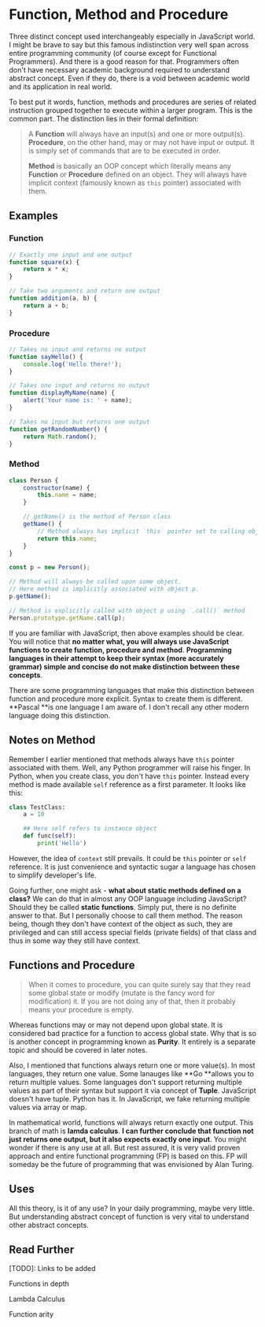 # Function, Method and Procedure

Three distinct concept used interchangeably especially in JavaScript world. I might be brave to say but this famous indistinction very well span across entire programming community \(of course except for Functional Programmers\). And there is a good reason for that. Programmers often don't have necessary academic background required to understand abstract concept. Even if they do, there is a void between academic world and its application in real world.

To best put it words, function, methods and procedures are series of related instruction grouped together to execute within a larger program. This is the common part. The distinction lies in their formal definition:

> A **Function** will always have an input\(s\) and one or more output\(s\). **Procedure**, on the other hand, may or may not have input or output. It is simply set of commands that are to be executed in order.
>
> **Method** is basically an OOP concept which literally means any **Function** or **Procedure** defined on an object. They will always have implicit context \(famously known as `this` pointer\) associated with them.

## Examples

### Function

```js
// Exactly one input and one output
function square(x) {
    return x * x;
}

// Take two arguments and return one output
function addition(a, b) {
    return a + b;
}
```

### Procedure

```js
// Takes no input and returns no output
function sayHello() {
    console.log('Hello there!');
}

// Takes one input and returns no output
function displayMyName(name) {
    alert('Your name is: ' + name);
}

// Takes no input but returns one output
function getRandomNumber() {
    return Math.random();
}
```

### Method

```js
class Person {
    constructor(name) {
        this.name = name;
    }

    // getName() is the method of Person class
    getName() {
        // Method always has implicit `this` pointer set to calling object (known as context).
        return this.name;
    }
}

const p = new Person();

// Method will always be called upon some object.
// Here method is implicitly associated with object p.
p.getName();

// Method is explicitly called with object p using `.call()` method
Person.prototype.getName.call(p);
```

If you are familiar with JavaScript, then above examples should be clear. You will notice that **no matter what, you will always use JavaScript functions to create function, procedure and method**. **Programming languages in their attempt to keep their syntax \(more accurately grammar\) simple and concise do not make distinction between these concepts**.

There are some programming languages that make this distinction between function and procedure more explicit. Syntax to create them is different. **Pascal **is one language I am aware of. I don't recall any other modern language doing this distinction.

## Notes on Method

Remember I earlier mentioned that methods always have `this` pointer associated with them. Well, any Python programmer will raise his finger. In Python, when you create class, you don't have `this` pointer. Instead every method is made available `self` reference as a first parameter. It looks like this:

```py
class TestClass:
    a = 10

    ## Here self refers to instance object
    def func(self):
        print('Hello')
```

However, the idea of `context` still prevails. It could be `this` pointer or `self` reference. It is just convenience and syntactic sugar a language has chosen to simplify developer's life.

Going further, one might ask - **what about static methods defined on a class?** We can do that in almost any OOP language including JavaScript? Should they be called **static functions**. Simply put, there is no definite answer to that. But I personally choose to call them method. The reason being, though they don't have context of the object as such, they are privileged and can still access special fields \(private fields\) of that class and thus in some way they still have context.

## Functions and Procedure

> When it comes to procedure, you can quite surely say that they read some global state or modify \(mutate is the fancy word for modification\) it. If you are not doing any of that, then it probably means your procedure is empty.

Whereas functions may or may not depend upon global state. It is considered bad practice for a function to access global state. Why that is so is another concept in programming known as **Purity**. It entirely is a separate topic and should be covered in later notes.

Also, I mentioned that functions always return one or more value\(s\). In most languages, they return one value. Some lanauges like **Go **allows you to return multiple values. Some languages don't support returning multiple values as part of their syntax but support it via concept of **Tuple**. JavaScript doesn't have tuple. Python has it. In JavaScript, we fake returning multiple values via array or map.

In mathematical world, functions will always return exactly one output. This branch of math is **lamda calculus**. **I can further conclude that function not just returns one output, but it also expects exactly one input**. You might wonder if there is any use at all. But rest assured, it is very valid proven approach and entire functional programming \(FP\) is based on this. FP will someday be the future of programming that was envisioned by Alan Turing.

## Uses

All this theory, is it of any use? In your daily programming, maybe very little. But understanding abstract concept of function is very vital to understand other abstract concepts.

## Read Further

\[TODO\]: Links to be added

Functions in depth

Lambda Calculus

Function arity

